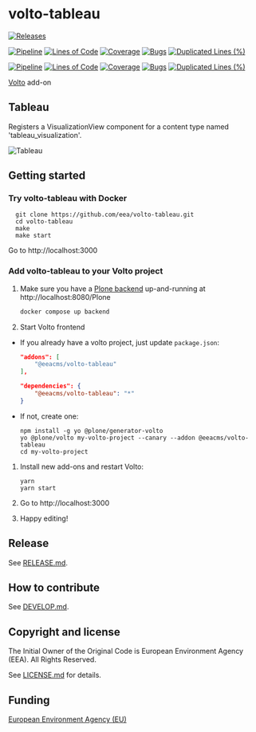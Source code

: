 # volto-tableau

[![Releases](https://img.shields.io/github/v/release/eea/volto-tableau)](https://github.com/eea/volto-tableau/releases)

[![Pipeline](https://ci.eionet.europa.eu/buildStatus/icon?job=volto-addons%2Fvolto-tableau%2Fmaster&subject=master)](https://ci.eionet.europa.eu/view/Github/job/volto-addons/job/volto-tableau/job/master/display/redirect)
[![Lines of Code](https://sonarqube.eea.europa.eu/api/project_badges/measure?project=volto-tableau-master&metric=ncloc)](https://sonarqube.eea.europa.eu/dashboard?id=volto-tableau-master)
[![Coverage](https://sonarqube.eea.europa.eu/api/project_badges/measure?project=volto-tableau-master&metric=coverage)](https://sonarqube.eea.europa.eu/dashboard?id=volto-tableau-master)
[![Bugs](https://sonarqube.eea.europa.eu/api/project_badges/measure?project=volto-tableau-master&metric=bugs)](https://sonarqube.eea.europa.eu/dashboard?id=volto-tableau-master)
[![Duplicated Lines (%)](https://sonarqube.eea.europa.eu/api/project_badges/measure?project=volto-tableau-master&metric=duplicated_lines_density)](https://sonarqube.eea.europa.eu/dashboard?id=volto-tableau-master)

[![Pipeline](https://ci.eionet.europa.eu/buildStatus/icon?job=volto-addons%2Fvolto-tableau%2Fdevelop&subject=develop)](https://ci.eionet.europa.eu/view/Github/job/volto-addons/job/volto-tableau/job/develop/display/redirect)
[![Lines of Code](https://sonarqube.eea.europa.eu/api/project_badges/measure?project=volto-tableau-develop&metric=ncloc)](https://sonarqube.eea.europa.eu/dashboard?id=volto-tableau-develop)
[![Coverage](https://sonarqube.eea.europa.eu/api/project_badges/measure?project=volto-tableau-develop&metric=coverage)](https://sonarqube.eea.europa.eu/dashboard?id=volto-tableau-develop)
[![Bugs](https://sonarqube.eea.europa.eu/api/project_badges/measure?project=volto-tableau-develop&metric=bugs)](https://sonarqube.eea.europa.eu/dashboard?id=volto-tableau-develop)
[![Duplicated Lines (%)](https://sonarqube.eea.europa.eu/api/project_badges/measure?project=volto-tableau-develop&metric=duplicated_lines_density)](https://sonarqube.eea.europa.eu/dashboard?id=volto-tableau-develop)

[Volto](https://github.com/plone/volto) add-on

## Tableau

Registers a VisualizationView component for a content type named 'tableau_visualization'.

![Tableau](https://raw.githubusercontent.com/eea/volto-tableau/master/docs/volto-tableau.gif)

## Getting started

### Try volto-tableau with Docker

      git clone https://github.com/eea/volto-tableau.git
      cd volto-tableau
      make
      make start

Go to http://localhost:3000

### Add volto-tableau to your Volto project

1. Make sure you have a [Plone backend](https://plone.org/download) up-and-running at http://localhost:8080/Plone

   ```Bash
   docker compose up backend
   ```

1. Start Volto frontend

* If you already have a volto project, just update `package.json`:

   ```JSON
   "addons": [
       "@eeacms/volto-tableau"
   ],

   "dependencies": {
       "@eeacms/volto-tableau": "*"
   }
   ```

* If not, create one:

   ```
   npm install -g yo @plone/generator-volto
   yo @plone/volto my-volto-project --canary --addon @eeacms/volto-tableau
   cd my-volto-project
   ```

1. Install new add-ons and restart Volto:

   ```
   yarn
   yarn start
   ```

1. Go to http://localhost:3000

1. Happy editing!

## Release

See [RELEASE.md](https://github.com/eea/volto-tableau/blob/master/RELEASE.md).

## How to contribute

See [DEVELOP.md](https://github.com/eea/volto-tableau/blob/master/DEVELOP.md).

## Copyright and license

The Initial Owner of the Original Code is European Environment Agency (EEA).
All Rights Reserved.

See [LICENSE.md](https://github.com/eea/volto-tableau/blob/master/LICENSE.md) for details.

## Funding

[European Environment Agency (EU)](http://eea.europa.eu)

